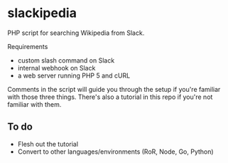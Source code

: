 # slackipedia
PHP script for searching Wikipedia from Slack.

Requirements 

* custom slash command on Slack
* internal webhook on Slack
* a web server running PHP 5 and cURL

Comments in the script will guide you through the setup if you're familiar with those three things. There's also a tutorial in this repo if you're not familiar with them.

## To do

* Flesh out the tutorial 
* Convert to other languages/environments (RoR, Node, Go, Python)